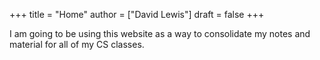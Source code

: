 +++
title = "Home"
author = ["David Lewis"]
draft = false
+++

I am going to be using this website as a way to consolidate my notes and material for all of my CS classes.
